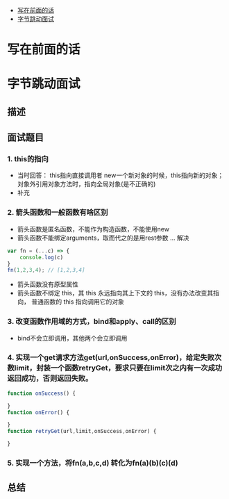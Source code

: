 <!-- GFM-TOC -->
* [写在前面的话](#写在前面的话)
* [字节跳动面试](#字节跳动面试)
<!-- GFM-TOC -->

# 写在前面的话

# 字节跳动面试

## 描述

## 面试题目

### 1. this的指向

- 当时回答：
    this指向直接调用者
    new一个新对象的时候，this指向新的对象；
    对象外引用对象方法时，指向全局对象(是不正确的)
- 补充

### 2. 箭头函数和一般函数有啥区别
- 箭头函数是匿名函数，不能作为构造函数，不能使用new
- 箭头函数不能绑定arguments，取而代之的是用rest参数 ... 解决
    
```js
var fn = (...c) => {
    console.log(c)
}
fn(1,2,3,4); // [1,2,3,4]
```  

- 箭头函数没有原型属性
- 箭头函数不绑定 this，其 this 永远指向其上下文的 this，没有办法改变其指向，
  普通函数的 this 指向调用它的对象

### 3. 改变函数作用域的方式，bind和apply、call的区别
- bind不会立即调用，其他两个会立即调用
### 4. 实现一个get请求方法get(url,onSuccess,onError)，给定失败次数limit，封装一个函数retryGet，要求只要在limit次之内有一次成功返回成功，否则返回失败。

```js
function onSuccess() {

}
function onError() {

}
function retryGet(url,limit,onSuccess,onError) {

} 
```

### 5. 实现一个方法，将fn(a,b,c,d) 转化为fn(a)(b)(c)(d)

## 总结
